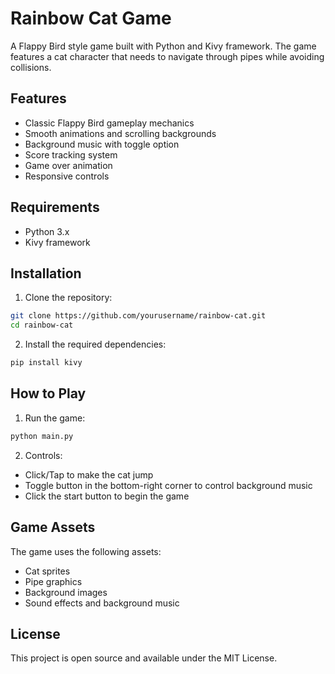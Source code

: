 # Rainbow Cat Game

A Flappy Bird style game built with Python and Kivy framework. The game features a cat character that needs to navigate through pipes while avoiding collisions.

## Features

- Classic Flappy Bird gameplay mechanics
- Smooth animations and scrolling backgrounds
- Background music with toggle option
- Score tracking system
- Game over animation
- Responsive controls

## Requirements

- Python 3.x
- Kivy framework

## Installation

1. Clone the repository:
```bash
git clone https://github.com/yourusername/rainbow-cat.git
cd rainbow-cat
```

2. Install the required dependencies:
```bash
pip install kivy
```

## How to Play

1. Run the game:
```bash
python main.py
```

2. Controls:
- Click/Tap to make the cat jump
- Toggle button in the bottom-right corner to control background music
- Click the start button to begin the game

## Game Assets

The game uses the following assets:
- Cat sprites
- Pipe graphics
- Background images
- Sound effects and background music

## License

This project is open source and available under the MIT License.
